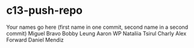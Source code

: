 # c13-push-repo

Your names go here (first name in one commit, second name in a second commit)
Miguel Bravo
Bobby Leung
Aaron WP
Nataliia Tsirul
Charly
Alex Forward
Daniel Mendiz